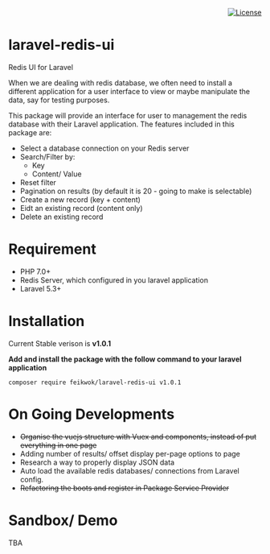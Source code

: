 <p align="right">
<a href="https://packagist.org/packages/laravel/framework"><img src="https://poser.pugx.org/laravel/framework/license.svg" alt="License"></a>
</p>

# laravel-redis-ui
Redis UI for Laravel

When we are dealing with redis database, we often need to install a different application for a user interface to view or maybe manipulate the data, say for testing purposes.

This package will provide an interface for user to management the redis database with their Laravel application. The features included in this package are:

- Select a database connection on your Redis server
- Search/Filter by:
  - Key
  - Content/ Value
- Reset filter
- Pagination on results (by default it is 20 - going to make is selectable)
- Create a new record (key + content)
- Eidt an existing record (content only)
- Delete an existing record

# Requirement
- PHP 7.0+
- Redis Server, which configured in you laravel application
- Laravel 5.3+

# Installation
Current Stable verison is **v1.0.1**

**Add and install the package with the follow command to your laravel application**
```
composer require feikwok/laravel-redis-ui v1.0.1
```

# On Going Developments
- ~~Organise the vuejs structure with Vuex and components, instead of put everything in one page~~
- Adding number of results/ offset display per-page options to page
- Research a way to properly display JSON data
- Auto load the available redis databases/ connections from Laravel config.
- ~~Refactoring the boots and register in Package Service Provider~~

# Sandbox/ Demo
TBA
